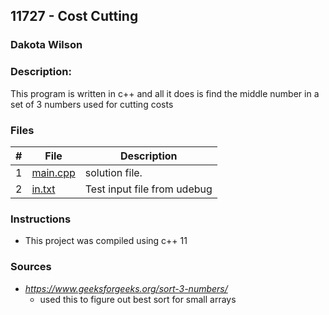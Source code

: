 ## 11727 - Cost Cutting
### Dakota Wilson 
### Description:

This program is written in c++ and all it does is find the middle number in a set of 3 numbers used for cutting costs

### Files

|   #   | File                       | Description                                                |
| :---: | -------------------------- | ---------------------------------------------------------- |
|   1   | [main.cpp](./main.cpp)     | solution file.                                             |
|   2   | [in.txt](./in.txt)         | Test input file from udebug                                |

### Instructions

- This project was compiled using c++ 11

### Sources

- *https://www.geeksforgeeks.org/sort-3-numbers/*
    - used this to figure out best sort for small arrays